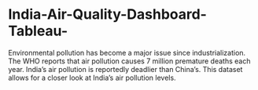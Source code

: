 # India-Air-Quality-Dashboard-Tableau-
Environmental pollution has become a major issue since industrialization. The WHO reports that air pollution causes 7 million premature deaths each year. India’s air pollution is reportedly deadlier than China’s. This dataset allows for a closer look at India’s air pollution levels.

